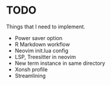 # TODO
Things that I need to implement.

- Power saver option
- R Markdown workflow
- Neovim init.lua config
- LSP, Treesitter in neovim
- New term instance in same directory
- Xonsh profile
- Streamlining
